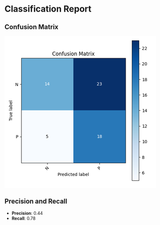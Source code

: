 
# Classification Report

## Confusion Matrix
![Confusion Matrix](confusion_matrix.png)

## Precision and Recall
- **Precision**: 0.44
- **Recall**: 0.78
